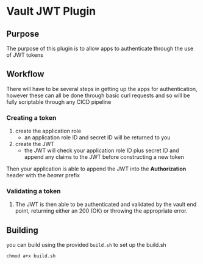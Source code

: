 # Vault JWT Plugin 

## Purpose
The purpose of this plugin is to allow apps to authenticate through the use of JWT tokens

## Workflow
There will have to be several steps in getting up the apps for authentication, however these can all be done through basic curl requests and so will be fully scriptable through any CICD pipeline

### Creating a token
1. create the application role
    - an application role ID and secret ID will be returned to you
2. create the JWT
    - the JWT will check your application role ID plus secret ID and append any claims to the JWT before constructing a new token

Then your application is able to append the JWT into the **Authorization** header with the _bearer_ prefix

### Validating a token
1. The JWT is then able to be authenticated and validated by the vault end point, returning either an 200 (OK) or throwing the appropriate error.

## Building
you can build using the provided `build.sh` 
to set up the build.sh
```
chmod a+x build.sh
```